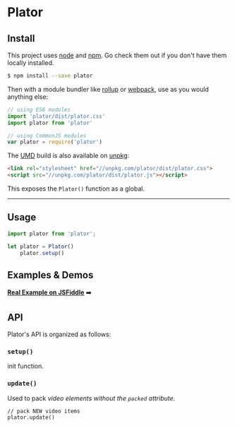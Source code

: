 # Plator

## Install

This project uses [node](http://nodejs.org) and [npm](https://npmjs.com). Go check them out if you don't have them locally installed.

```sh
$ npm install --save plator
```

Then with a module bundler like [rollup](http://rollupjs.org/) or [webpack](https://webpack.js.org/), use as you would anything else:

```javascript
// using ES6 modules
import 'plator/dist/plator.css'
import plator from 'plator'

// using CommonJS modules
var plator = require('plator')
```

The [UMD](https://github.com/umdjs/umd) build is also available on [unpkg](https://unpkg.com):

```html
<link rel="stylesheet" href="//unpkg.com/plator/dist/plator.css">
<script src="//unpkg.com/plator/dist/plator.js"></script>
```

This exposes the `Plator()` function as a global.

* * *

## Usage

```js
import plator from 'plator';

let plator = Plator()
    plator.setup()
```

## Examples & Demos

[**Real Example on JSFiddle**](https://jsfiddle.net/fireyy/de9mgz8y/) ➡️

## API

Plator's API is organized as follows:

### `setup()`
init function.

### `update()`
Used to pack _video elements without the `packed` attribute_.

```es6
// pack NEW video items
plator.update()
```
